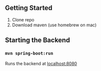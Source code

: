 ## Getting Started
1. Clone repo
2. Download maven (use homebrew on mac)

## Starting the Backend 
### `mvn spring-boot:run`

Runs the backend at [localhost:8080](http://localhost:8080)
